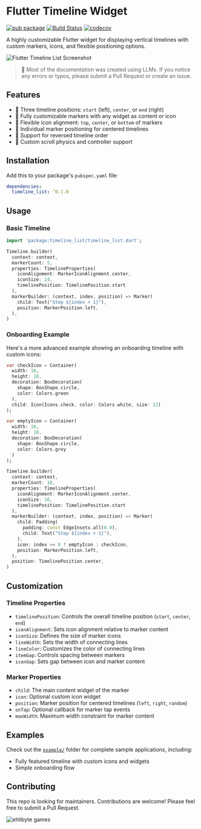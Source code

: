 # Flutter Timeline Widget
[![pub package](https://img.shields.io/pub/v/timeline_list.svg)](https://pub.dartlang.org/packages/timeline_list)
[![Build Status](https://travis-ci.org/furkantektas/timeline_list.svg?branch=master)](https://travis-ci.org/furkantektas/timeline_list)  [![codecov](https://codecov.io/gh/furkantektas/timeline_list/branch/master/graph/badge.svg?token=jDCYhfSuea)](https://codecov.io/gh/furkantektas/timeline_list)

A highly customizable Flutter widget for displaying vertical timelines with custom markers, icons, and flexible positioning options.

![Flutter Timeline List Screenshot](https://github.com/furkantektas/timeline_list/raw/master/doc/timeline_list.png?raw=true)

> 🦚 Most of the documentation was created using LLMs. If you notice any errors or typos, please submit a Pull Request or create an issue.

## Features

- 🎯 Three timeline positions: `start` (left), `center`, or `end` (right)
- 🎨 Fully customizable markers with any widget as content or icon
- 📍 Flexible icon alignment: `top`, `center`, or `bottom` of markers
- 🎯 Individual marker positioning for centered timelines
- 🔄 Support for reversed timeline order
- 📱 Custom scroll physics and controller support

## Installation

Add this to your package's `pubspec.yaml` file:

```yaml
dependencies:
  timeline_list: ^0.1.0
```

## Usage

### Basic Timeline

```dart
import 'package:timeline_list/timeline_list.dart';

Timeline.builder(
  context: context,
  markerCount: 5,
  properties: TimelineProperties(
    iconAlignment: MarkerIconAlignment.center,
    iconSize: 24,
    timelinePosition: TimelinePosition.start
  ),
  markerBuilder: (context, index, position) => Marker(
    child: Text("Step ${index + 1}"),
    position: MarkerPosition.left,
  ),
)
```

### Onboarding Example

Here's a more advanced example showing an onboarding timeline with custom icons:

```dart
var checkIcon = Container(
  width: 16,
  height: 16,
  decoration: BoxDecoration(
    shape: BoxShape.circle,
    color: Colors.green
  ),
  child: Icon(Icons.check, color: Colors.white, size: 12)
);

var emptyIcon = Container(
  width: 16,
  height: 16,
  decoration: BoxDecoration(
    shape: BoxShape.circle,
    color: Colors.grey
  )
);

Timeline.builder(
  context: context,
  markerCount: 10,
  properties: TimelineProperties(
    iconAlignment: MarkerIconAlignment.center,
    iconSize: 16,
    timelinePosition: TimelinePosition.start
  ),
  markerBuilder: (context, index, position) => Marker(
    child: Padding(
      padding: const EdgeInsets.all(8.0),
      child: Text("Step ${index + 1}"),
    ),
    icon: index >= 8 ? emptyIcon : checkIcon,
    position: MarkerPosition.left,
  ),
  position: TimelinePosition.center,
)
```

## Customization

### Timeline Properties

- `timelinePosition`: Controls the overall timeline position (`start`, `center`, `end`)
- `iconAlignment`: Sets icon alignment relative to marker content
- `iconSize`: Defines the size of marker icons
- `lineWidth`: Sets the width of connecting lines
- `lineColor`: Customizes the color of connecting lines
- `itemGap`: Controls spacing between markers
- `iconGap`: Sets gap between icon and marker content

### Marker Properties

- `child`: The main content widget of the marker
- `icon`: Optional custom icon widget
- `position`: Marker position for centered timelines (`left`, `right`, `random`)
- `onTap`: Optional callback for marker tap events
- `maxWidth`: Maximum width constraint for marker content

## Examples

Check out the [`example/`](https://github.com/furkantektas/timeline_list/tree/master/example) folder for complete sample applications, including:
- Fully featured timeline with custom icons and widgets
- Simple onboarding flow

## Contributing

This repo is looking for maintainers. Contributions are welcome! Please feel free to submit a Pull Request.

![ehlibyte games](https://ehlibyte.com/images/ehlibyte-logo-small.png?raw=true)
